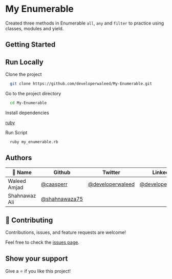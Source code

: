 # My Enumerable

Created three methods in Enumerable `all`, `any` and `filter` to practice using classes, modules and yield.

## Getting Started

## Run Locally

Clone the project

```bash
  git clone https://github.com/developerwaleed/My-Enumerable.git
```

Go to the project directory

```bash
  cd My-Enumerable
```

Install dependencies

[ruby](https://www.ruby-lang.org/en/documentation/installation/)

Run Script

```bash
  ruby my_enumerable.rb
```
## Authors

| 👤 Name | Github | Twitter | LinkedIn |
|------|--------|---------|----------|
|Waleed Amjad|[@caasperr](https://github.com/developerwaleed)|[@developerwaleed](https://twitter.com/developerwaleed)|[@developerwaleed](https://www.linkedin.com/in/developerwaleed/)|
|Shahnawaz Ali|[@shahnawaza75](https://github.com/shahnawaza75)|

## 🤝 Contributing

Contributions, issues, and feature requests are welcome!

Feel free to check the [issues page](../../issues/).

## Show your support

Give a ⭐️ if you like this project!
